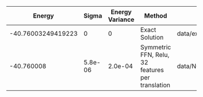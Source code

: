 |       Energy          |  Sigma          | Energy Variance  |  Method                                                          | Data repository                     |
| ----------------------| ----------------| -----------------|------------------------------------------------------------------|------------------------------------ |
|    -40.76003249419223 |  0              | 0                | Exact Solution                                                   | data/exact1d                        |
|    -40.760008         |  5.8e-06        | 2.0e-04          | Symmetric FFN, Relu, 32 features per translation                 | data/NQS/chain32P_32_1.mpack        |
